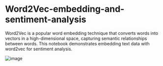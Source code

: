 # Word2Vec-embedding-and-sentiment-analysis
Word2Vec is a popular word embedding technique that converts words into vectors in a high-dimensional space, capturing semantic relationships between words. This notebook demonstrates embedding text data with word2vec for sentiment analysis.

![image](https://github.com/hanfei1986/Embedding-with-Word2Vec/assets/59255164/2f20cbff-a151-44b1-8e10-115553d3c0f9)
